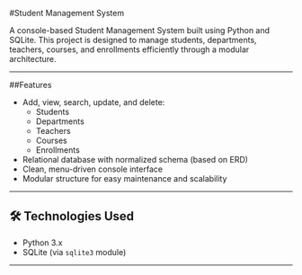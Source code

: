 #Student Management System

A console-based Student Management System built using Python and SQLite. This project is designed to manage students, departments, teachers, courses, and enrollments efficiently through a modular architecture.

---

##Features

- Add, view, search, update, and delete:
  - Students
  - Departments
  - Teachers
  - Courses
  - Enrollments
- Relational database with normalized schema (based on ERD) 
- Clean, menu-driven console interface
- Modular structure for easy maintenance and scalability

---

## 🛠️ Technologies Used

- Python 3.x
- SQLite (via `sqlite3` module)

---

